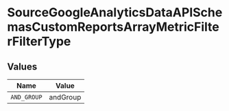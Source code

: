 # SourceGoogleAnalyticsDataAPISchemasCustomReportsArrayMetricFilterFilterType


## Values

| Name        | Value       |
| ----------- | ----------- |
| `AND_GROUP` | andGroup    |